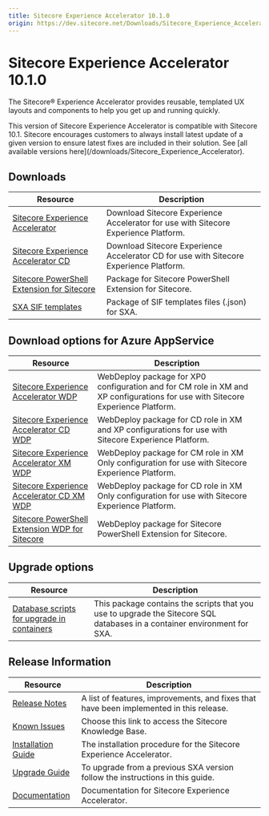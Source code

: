 ```yaml
---
title: Sitecore Experience Accelerator 10.1.0
origin: https://dev.sitecore.net/Downloads/Sitecore_Experience_Accelerator/10x/Sitecore_Experience_Accelerator_1010
---
```


# Sitecore Experience Accelerator 10.1.0

The Sitecore® Experience Accelerator provides reusable, templated UX layouts and components to help you get up and running quickly.

  <Alert variant='warning' mb={4}>
    <AlertIcon />
    This version of Sitecore Experience Accelerator is compatible with Sitecore 10.1.
  </Alert>
  
  <Alert variant='warning' mb={4}>
    <AlertIcon />
    Sitecore encourages customers to always install latest update of a given version to ensure latest fixes are included in their solution. See [all available versions here](/downloads/Sitecore_Experience_Accelerator).
  </Alert>
  

## Downloads

 | Resource | Description |
 | --- | --- |
 | [Sitecore Experience Accelerator](https://sitecoredev.azureedge.net/~/media/5E606B33CDBC4531828C40282ED22735.ashx?date=20210223T213955) | Download Sitecore Experience Accelerator for use with Sitecore Experience Platform. |
 | [Sitecore Experience Accelerator CD](https://sitecoredev.azureedge.net/~/media/706AFE99520340148F0C81BC30AB4C74.ashx?date=20210223T213955) | Download Sitecore Experience Accelerator CD for use with Sitecore Experience Platform. |
 | [Sitecore PowerShell Extension for Sitecore](https://sitecoredev.azureedge.net/~/media/ACDD73FBA94A4363ADCDC4A1EF9B1572.ashx?date=20210223T213955) | Package for Sitecore PowerShell Extension for Sitecore. |
 | [SXA SIF templates](https://sitecoredev.azureedge.net/~/media/0F68A8484F674E9EB86B609E9BA62F7D.ashx?date=20210223T213955) | Package of SIF templates files (.json) for SXA. |

## Download options for Azure AppService

 | Resource | Description |
 | --- | --- |
 | [Sitecore Experience Accelerator WDP](https://sitecoredev.azureedge.net/~/media/FFF42D4A7CE64998B650A50DC3AC8CFA.ashx?date=20210223T213800) | WebDeploy package for XP0 configuration and for CM role in XM and XP configurations for use with Sitecore Experience Platform. |
 | [Sitecore Experience Accelerator CD WDP](https://sitecoredev.azureedge.net/~/media/A6A0037C5DB6426CBCBD01EE93AAFC16.ashx?date=20210223T213800) | WebDeploy package for CD role in XM and XP configurations for use with Sitecore Experience Platform. |
 | [Sitecore Experience Accelerator XM WDP](https://sitecoredev.azureedge.net/~/media/0708D5A248B54DB08356BA0255F8FDBA.ashx?date=20210223T213801) | WebDeploy package for CM role in XM Only configuration for use with Sitecore Experience Platform. |
 | [Sitecore Experience Accelerator CD XM WDP](https://sitecoredev.azureedge.net/~/media/55F5200084D34A1EABB3D1E40A0085E0.ashx?date=20210223T213800) | WebDeploy package for CD role in XM Only configuration for use with Sitecore Experience Platform. |
 | [Sitecore PowerShell Extension WDP for Sitecore](https://sitecoredev.azureedge.net/~/media/646478FBDFC943C8BC9B3D0F49EE470B.ashx?date=20210223T213801) | WebDeploy package for Sitecore PowerShell Extension for Sitecore. |

## Upgrade options

 | Resource | Description |
 | --- | --- |
 | [Database scripts for upgrade in containers](https://sitecoredev.azureedge.net/~/media/B459EC636A2F4220B60F4C6CC304427E.ashx?date=20210223T213955) | This package contains the scripts that you use to upgrade the Sitecore SQL databases in a container environment for SXA. |

## Release Information

 | Resource | Description |
 | --- | --- |
 | [Release Notes](/downloads/Sitecore%20Experience%20Accelerator/10x/Sitecore%20Experience%20Accelerator%201010/Release%20Notes) | A list of features, improvements, and fixes that have been implemented in this release. |
 | [Known Issues](https://kb.sitecore.net/articles/545609) | Choose this link to access the Sitecore Knowledge Base. |
 | [Installation Guide](https://sitecoredev.azureedge.net/~/media/2179B3186E94475B8299FA05418AE837.ashx?date=20210224T163420) | The installation procedure for the Sitecore Experience Accelerator. |
 | [Upgrade Guide](https://sitecoredev.azureedge.net/~/media/26BFC502BC014AF6A0E885A426C79DC7.ashx?date=20210225T115812) | To upgrade from a previous SXA version follow the instructions in this guide. |
 | [Documentation](https://doc.sitecore.com/developers/sxa/101/sitecore-experience-accelerator/en/index-en.html) | Documentation for Sitecore Experience Accelerator. |